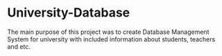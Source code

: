 # University-Database
The main purpose of this project was to create Database Management System  for university with included information about students, teachers and etc.
